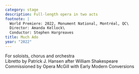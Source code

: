 ```yaml
---
category: stage
description: Full-length opera in two acts
footnote: |
  World Premiere: 2022, Monument National, Montréal, QC\
  Director: Amanda Kellock\
  Conductor: Stephen Hargreaves
title: Much Ado
year: "2022"
---
```


For soloists, chorus and orchestra\
Libretto by Patrick J. Hansen after William Shakespeare\
Commissioned by Opera McGill with Early Modern Conversions
